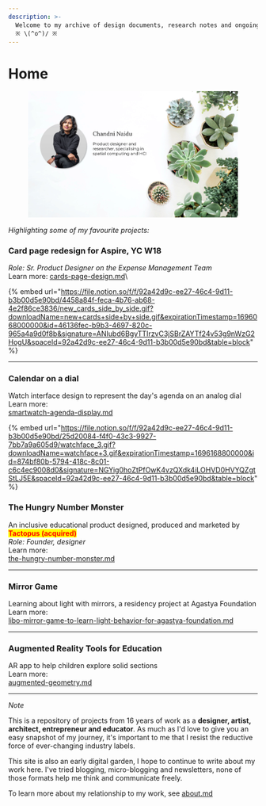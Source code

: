 ```yaml
---
description: >-
  Welcome to my archive of design documents, research notes and ongoing quests 
  ※ \(^o^)/ ※
---
```


# Home

<figure><img src=".gitbook/assets/image (174).png" alt=""><figcaption></figcaption></figure>

_Highlighting some of my favourite projects:_

### Card page redesign for Aspire, YC W18

_Role: Sr. Product Designer on the Expense Management Team_\
Learn more: [cards-page-design.md](design-pages/product-design/fintech-product-design/cards-page-design.md "mention")\


{% embed url="https://file.notion.so/f/f/92a42d9c-ee27-46c4-9d11-b3b00d5e90bd/4458a84f-feca-4b76-ab68-4e2f86ce3836/new_cards_side_by_side.gif?downloadName=new+cards+side+by+side.gif&expirationTimestamp=1696068000000&id=46136fec-b9b3-4697-820c-965a4a9d0f8b&signature=ANIubd6BgyTTIrzvC3jSBrZAYTf24v53g9nWzG2HogU&spaceId=92a42d9c-ee27-46c4-9d11-b3b00d5e90bd&table=block" %}

***

### Calendar on a dial

Watch interface design to represent the day's agenda on an analog dial\
Learn more:\
&#x20;[smartwatch-agenda-display.md](design-pages/interaction-design/smartwatch-agenda-display.md "mention")

{% embed url="https://file.notion.so/f/f/92a42d9c-ee27-46c4-9d11-b3b00d5e90bd/25d20084-f4f0-43c3-9927-7bb7a9a605d9/watchface_3.gif?downloadName=watchface+3.gif&expirationTimestamp=1696168800000&id=874bf80b-5794-418c-8c01-c6c4ec9008d0&signature=NGYig0hoZtPfOwK4vzQXdk4iLOHVD0HVYQZgtStLJ5E&spaceId=92a42d9c-ee27-46c4-9d11-b3b00d5e90bd&table=block" %}

### The Hungry Number Monster&#x20;

An inclusive educational product designed, produced and marketed by <mark style="color:red;">**Tactopus (acquired)**</mark>\
_Role: Founder, designer_\
Learn more:\
[the-hungry-number-monster.md](design-pages/spatial-interaction-design/tactopus-inclusive-learning-with-mr/the-hungry-number-monster.md "mention")

***

### Mirror Game

Learning about light with mirrors, a residency project at Agastya Foundation\
Learn more: \
[libo-mirror-game-to-learn-light-behavior-for-agastya-foundation.md](design-pages/game-design/libo-mirror-game-to-learn-light-behavior-for-agastya-foundation.md "mention")

***

### Augmented Reality Tools for Education

AR app to help children explore solid sections \
Learn more:\
&#x20;[augmented-geometry.md](design-pages/spatial-interaction-design/augmented-geometry.md "mention")

***

_Note_

This is a repository of projects from 16 years of work as a **designer, artist, architect, entrepreneur and educator**. As much as I'd love to give you an easy snapshot of my journey, it's important to me that I resist the reductive force of ever-changing industry labels.

This site is also an early digital garden, I hope to continue to write about my work here. I've tried blogging, micro-blogging and newsletters, none of those formats help me think and communicate freely.&#x20;

To learn more about my relationship to my work, see [about.md](about.md "mention")
